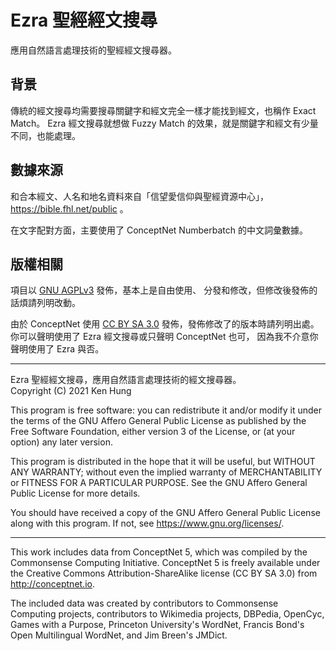 # Ezra 聖經經文搜尋

應用自然語言處理技術的聖經經文搜尋器。

## 背景

傳統的經文搜尋均需要搜尋關鍵字和經文完全一樣才能找到經文，也稱作 Exact Match。
Ezra 經文搜尋就想做 Fuzzy Match 的效果，就是關鍵字和經文有少量不同，也能處理。

## 數據來源

和合本經文、人名和地名資料來自「信望愛信仰與聖經資源中心」，https://bible.fhl.net/public 。

在文字配對方面，主要使用了 ConceptNet Numberbatch 的中文詞彙數據。

## 版權相關

項目以 [GNU AGPLv3](https://choosealicense.com/licenses/agpl-3.0) 發佈，基本上是自由使用、
分發和修改，但修改後發佈的話煩請列明改動。

由於 ConceptNet 使用 [CC BY SA 3.0](https://creativecommons.org/licenses/by-sa/3.0/) 
發佈，發佈修改了的版本時請列明出處。你可以聲明使用了 Ezra 經文搜尋或只聲明 ConceptNet 也可，
因為我不介意你聲明使用了 Ezra 與否。

--------------------------------------------------

Ezra 聖經經文搜尋，應用自然語言處理技術的經文搜尋器。  
Copyright (C) 2021 Ken Hung

This program is free software: you can redistribute it and/or modify
it under the terms of the GNU Affero General Public License as published
by the Free Software Foundation, either version 3 of the License, or
(at your option) any later version.

This program is distributed in the hope that it will be useful,
but WITHOUT ANY WARRANTY; without even the implied warranty of
MERCHANTABILITY or FITNESS FOR A PARTICULAR PURPOSE.  See the
GNU Affero General Public License for more details.

You should have received a copy of the GNU Affero General Public License
along with this program.  If not, see <https://www.gnu.org/licenses/>.

--------------------------------------------------

This work includes data from ConceptNet 5, which was compiled by the
Commonsense Computing Initiative. ConceptNet 5 is freely available under
the Creative Commons Attribution-ShareAlike license (CC BY SA 3.0) from
http://conceptnet.io.

The included data was created by contributors to Commonsense Computing
projects, contributors to Wikimedia projects, DBPedia, OpenCyc, Games
with a Purpose, Princeton University's WordNet, Francis Bond's Open
Multilingual WordNet, and Jim Breen's JMDict.
